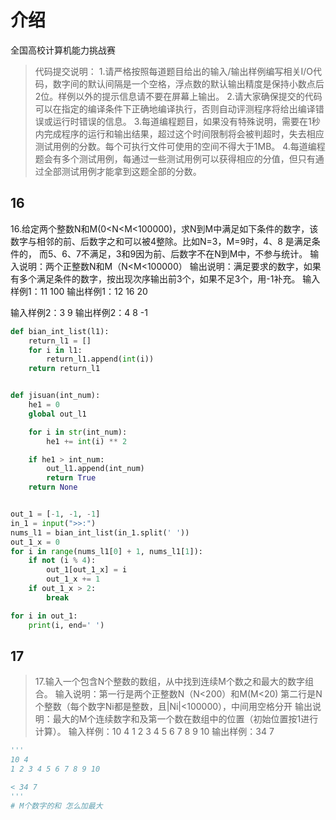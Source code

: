 # 介绍

全国高校计算机能力挑战赛

> 代码提交说明：
> 1.请严格按照每道题目给出的输入/输出样例编写相关I/O代码，数字间的默认间隔是一个空格，浮点数的默认输出精度是保持小数点后2位。样例以外的提示信息请不要在屏幕上输出。
> 2.请大家确保提交的代码可以在指定的编译条件下正确地编译执行，否则自动评测程序将给出编译错误或运行时错误的信息。
> 3.每道编程题目，如果没有特殊说明，需要在1秒内完成程序的运行和输出结果，超过这个时间限制将会被判超时，失去相应测试用例的分数。每个可执行文件可使用的空间不得大于1MB。
> 4.每道编程题会有多个测试用例，每通过一些测试用例可以获得相应的分值，但只有通过全部测试用例才能拿到这题全部的分数。







## 16

16.给定两个整数N和M(0<N<M<100000)，求N到M中满足如下条件的数字，该数字与相邻的前、后数字之和可以被4整除。比如N=3，M=9时，4、8 是满足条件的， 而5、6、7不满足，3和9因为前、后数字不在N到M中，不参与统计。
输入说明：两个正整数N和M（N<M<100000）
输出说明：满足要求的数字，如果有多个满足条件的数字，按出现次序输出前3个，如果不足3个，用-1补充。
输入样例1：11 100
输出样例1：12 16 20

输入样例2：3 9
输出样例2：4 8 -1

```python
def bian_int_list(l1):
    return_l1 = []
    for i in l1:
        return_l1.append(int(i))
    return return_l1


def jisuan(int_num):
    he1 = 0
    global out_l1

    for i in str(int_num):
        he1 += int(i) ** 2

    if he1 > int_num:
        out_l1.append(int_num)
        return True
    return None


out_1 = [-1, -1, -1]
in_1 = input(">>:")
nums_l1 = bian_int_list(in_1.split(' '))
out_1_x = 0
for i in range(nums_l1[0] + 1, nums_l1[1]):
    if not (i % 4):
        out_1[out_1_x] = i
        out_1_x += 1
    if out_1_x > 2:
        break

for i in out_1:
    print(i, end=' ')
```





## 17

> 17.输入一个包含N个整数的数组，从中找到连续M个数之和最大的数字组合。
> 输入说明：第一行是两个正整数N（N<200）和M(M<20)
> 第二行是N个整数（每个数字Ni都是整数，且|Ni|<100000），中间用空格分开
> 输出说明：最大的M个连续数字和及第一个数在数组中的位置（初始位置按1进行计算）。
> 输入样例：10 4
> 1 2 3 4 5 6 7 8 9 10
> 输出样例：34 7

```python
'''
10 4
1 2 3 4 5 6 7 8 9 10

< 34 7
'''
# M个数字的和 怎么加最大
```

